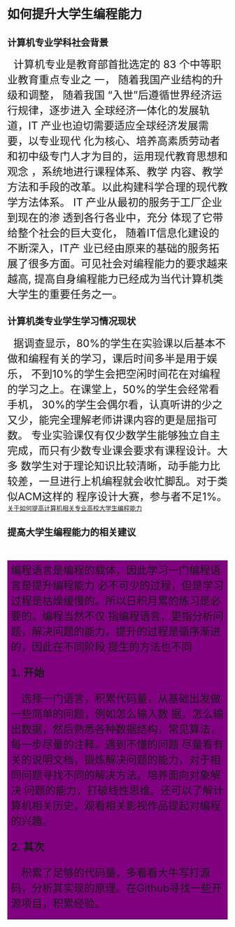 # 如何提升大学生编程能力

## 计算机专业学科社会背景
&ensp;&ensp;<font size=5>计算机专业是教育部首批选定的 83 个中等职业教育重点专业之
一， 随着我国产业结构的升级和调整， 随着我国 “入世”后遵循世界经济运行规律，逐步进入
全球经济一体化的发展轨道，IT 产业也迫切需要适应全球经济发展需要，以专业现代
化为核心、培养高素质劳动者和初中级专门人才为目的，运用现代教育思想和观念
，系统地进行课程体系、教学 内容、教学方法和手段的改革。以此构建科学合理的现代教
学方法体系。 IT 产业从最初的服务于工厂企业到现在的渗 透到各行各业中，充分
体现了它带给整个社会的巨大变化， 随着IT信息化建设的不断深入，IT产
业已经由原来的基础的服务拓展了很多方面。可见社会对编程能力的要求越来越高,
提高自身编程能力已经成为当代计算机类大学生的重要任务之一。</font>

## 计算机类专业学生学习情况现状

&ensp;&ensp;<font size=5>据调查显示，80%的学生在实验课以后基本不做和编程有关的学习，课后时间多半是用于娱乐，
不到10%的学生会把空闲时间花在对编程的学习之上。在课堂上，50%的学生会经常看手机，
30%的学生会偶尔看，认真听讲的少之又少，能完全理解老师讲课内容的更是屈指可数。
专业实验课仅有仅少数学生能够独立自主完成，而只有少数专业课会要求有课程设计。大多
数学生对于理论知识比较清晰，动手能力比较差，一旦进行上机编程就会收忙脚乱。对于类似ACM这样的
程序设计大赛，参与者不足1%。</font>[关于如何提高计算机相关专业高校大学生编程能力][1]

## 提高大学生编程能力的相关建议

&ensp;&ensp;<table><tr><td bgcolor=purple><font size=5>编程语言是编程的载体，因此学习一门编程语言是提升编程能力
必不可少的过程，但是学习过程是枯燥缓慢的。所以日积月累的练习是必要的。编程当然不仅
指编程语言，更指分析问题，解决问题的能力。提升的过程是循序渐进的，因此在不同阶段
提生的方法也不同

**1. 开始**   

&ensp;&ensp;选择一门语言，积累代码量，从基础出发做一些简单的问题，例如怎么输入数
据，怎么输出数据，然后熟悉各种数据结构，常见算法，每一步尽量的注释。遇到不懂的问题
尽量看有关的说明文档，锻炼解决问题的能力，对于相同问题寻找不同的解决方法。培养面向对象解决
问题的能力，打破线性思维。还可以了解计算机相关历史，观看相关影视作品提起对编程的兴趣。   

**2. 其次**

&ensp;&ensp;积累了足够的代码量，多看看大牛写打源码，分析其实现的原理。在Github寻找一些开源项目，积累经验。</font></table>

[1]:https://kns.cnki.net/kcms/detail/detail.aspx?dbcode=CJFD&dbname=CJFDLAST2015&filename=XKCT201507012&v=MTc4MjJiSWVyRzRIOVRNcUk5RVpvUjhlWDFMdXhZUzdEaDFUM3FUcldNMUZyQ1VSN3FmYnVadEZ5dmdVN3ZMUFM=
